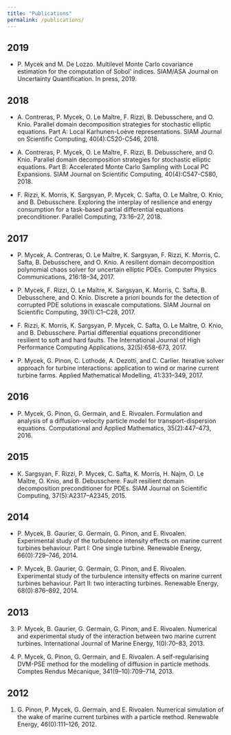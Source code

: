 ```yaml
---
title: "Publications"
permalink: /publications/
---
```


## 2019
* P. Mycek and M. De Lozzo. Multilevel Monte Carlo covariance estimation for the computation of Sobol' indices. SIAM/ASA Journal on Uncertainty Quantification. In press, 2019.  
[<i class="far fa-file-pdf fa-lg"></i>](https://cerfacs.fr/wp-content/uploads/2019/09/technical_report18_128.pdf)

## 2018
* A. Contreras, P. Mycek, O. Le Maître, F. Rizzi, B. Debusschere, and O. Knio. Parallel domain decomposition strategies for stochastic elliptic equations. Part A: Local Karhunen-Loève representations. SIAM Journal on Scientific Computing, 40(4):C520-C546, 2018.  
[<i class="ai ai-doi ai-lg"></i>](https://doi.org/10.1137/17M1132185) 
[<i class="far fa-file-pdf fa-lg"></i>](https://perso.limsi.fr/olm/archives/paper_DDA.pdf)

* A. Contreras, P. Mycek, O. Le Maître, F. Rizzi, B. Debusschere, and O. Knio. Parallel domain decomposition strategies for stochastic elliptic equations. Part B: Accelerated Monte Carlo Sampling with Local PC Expansions. SIAM Journal on Scientific Computing, 40(4):C547-C580, 2018.  
[<i class="ai ai-doi ai-lg"></i>](https://doi.org/10.1137/17M1132197) 
[<i class="far fa-file-pdf fa-lg"></i>](https://perso.limsi.fr/olm/archives/paper_DDB.pdf)

* F. Rizzi, K. Morris, K. Sargsyan, P. Mycek, C. Safta, O. Le Maître, O. Knio, and B. Debusschere. Exploring the interplay of resilience and energy consumption for a task-based partial differential equations preconditioner. Parallel Computing, 73:16–27, 2018.  
[<i class="ai ai-doi ai-lg"></i>](https://doi.org/10.1016/j.parco.2017.05.005) 
[<i class="far fa-file-pdf fa-lg"></i>](https://perso.limsi.fr/olm/archives/exa_ParCo.pdf)

## 2017
* P. Mycek, A. Contreras, O. Le Maître, K. Sargsyan, F. Rizzi, K. Morris, C. Safta, B. Debusschere, and O. Knio. A resilient domain decomposition polynomial chaos solver for uncertain elliptic PDEs. Computer Physics Communications, 216:18–34, 2017.  
[<i class="ai ai-doi ai-lg"></i>](https://doi.org/10.1016/j.cpc.2017.02.015) 
[<i class="far fa-file-pdf fa-lg"></i>](https://perso.limsi.fr/olm/archives/resilience_uq.pdf)

* P. Mycek, F. Rizzi, O. Le Maître, K. Sargsyan, K. Morris, C. Safta, B. Debusschere, and O. Knio. Discrete a priori bounds for the detection of corrupted PDE solutions in exascale computations. SIAM Journal on Scientific Computing, 39(1):C1–C28, 2017.  
[<i class="ai ai-doi ai-lg"></i>](https://doi.org/10.1137/15M1051786) 
[<i class="far fa-file-pdf fa-lg"></i>](https://perso.limsi.fr/olm/archives/resilience_bounds.pdf)

* F. Rizzi, K. Morris, K. Sargsyan, P. Mycek, C. Safta, O. Le Maître, O. Knio, and B. Debusschere. Partial differential equations preconditioner resilient to soft and hard faults. The International Journal of High Performance Computing Applications, 32(5):658-673, 2017.  
[<i class="ai ai-doi ai-lg"></i>](https://doi.org/10.1177%2F1094342016684975) 

* P. Mycek, G. Pinon, C. Lothodé, A. Dezotti, and C. Carlier. Iterative solver approach for turbine interactions: application to wind or marine current turbine farms. Applied Mathematical Modelling, 41:331–349, 2017.  
[<i class="ai ai-doi ai-lg"></i>](https://doi.org/10.1016/j.apm.2016.08.027) 

## 2016
* P. Mycek, G. Pinon, G. Germain, and E. Rivoalen. Formulation and analysis of a diffusion-velocity particle model for transport-dispersion equations. Computational and Applied Mathematics, 35(2):447–473, 2016.  
[<i class="ai ai-doi ai-lg"></i>](https://doi.org/10.1007/s40314-014-0200-5) 
[<i class="far fa-file-pdf fa-lg"></i>](https://hal.archives-ouvertes.fr/hal-01087854/document)

## 2015
* K. Sargsyan, F. Rizzi, P. Mycek, C. Safta, K. Morris, H. Najm, O. Le Maître, O. Knio, and B. Debusschere. Fault resilient domain decomposition preconditioner for PDEs. SIAM Journal on Scientific Computing, 37(5):A2317–A2345, 2015.  
[<i class="ai ai-doi ai-lg"></i>](https://doi.org/10.1137/15M1014474) 
[<i class="far fa-file-pdf fa-lg"></i>](https://perso.limsi.fr/olm/archives/resilience_fault.pdf)

## 2014
* P. Mycek, B. Gaurier, G. Germain, G. Pinon, and E. Rivoalen. Experimental study of the turbulence intensity effects on marine current turbines behaviour. Part I: One single turbine. Renewable Energy, 66(0):729–746, 2014.  
[<i class="ai ai-doi ai-lg"></i>](https://doi.org/10.1137/15M1014474) 
[<i class="far fa-file-pdf fa-lg"></i>](https://archimer.ifremer.fr/doc/00175/28647/27171.pdf)

* P. Mycek, B. Gaurier, G. Germain, G. Pinon, and E. Rivoalen. Experimental study of the turbulence intensity effects on marine current turbines behaviour. Part II: two interacting turbines. Renewable Energy, 68(0):876–892, 2014.  
[<i class="ai ai-doi ai-lg"></i>](https://doi.org/10.1016/j.renene.2013.12.048) 
[<i class="far fa-file-pdf fa-lg"></i>](https://archimer.ifremer.fr/doc/00175/28644/27110.pdf)

## 2013
3. P. Mycek, B. Gaurier, G. Germain, G. Pinon, and E. Rivoalen. Numerical and experimental study of the interaction between two marine current turbines. International Journal of Marine Energy, 1(0):70–83, 2013.  
[<i class="ai ai-doi ai-lg"></i>](https://doi.org/10.1016/j.ijome.2013.05.007) 
[<i class="far fa-file-pdf fa-lg"></i>](https://archimer.ifremer.fr/doc/00170/28165/26427.pdf)

2. P. Mycek, G. Pinon, G. Germain, and E. Rivoalen. A self-regularising DVM-PSE method for the modelling of diffusion in particle methods. Comptes Rendus Mécanique, 341(9–10):709–714, 2013.  
[<i class="ai ai-doi ai-lg"></i>](https://doi.org/10.1016/j.crme.2013.08.002) 
[<i class="far fa-file-pdf fa-lg"></i>](https://archimer.ifremer.fr/doc/00159/27006/25254.pdf)

## 2012
1. G. Pinon, P. Mycek, G. Germain, and E. Rivoalen. Numerical simulation of the wake of marine current turbines with a particle method. Renewable Energy, 46(0):111–126, 2012.  
[<i class="ai ai-doi ai-lg"></i>](https://doi.org/10.1016/j.renene.2012.03.037) 
[<i class="far fa-file-pdf fa-lg"></i>](https://archimer.ifremer.fr/doc/00087/19853/17616.pdf)
